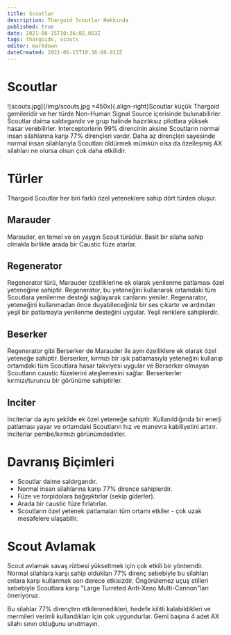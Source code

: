```yaml
---
title: Scoutlar
description: Thargoid Scoutlar Hakkında
published: true
date: 2021-06-15T10:36:02.053Z
tags: thargoids, scouts
editor: markdown
dateCreated: 2021-06-15T10:36:00.013Z
---
```


# Scoutlar

![scouts.jpg](/img/scouts.jpg =450x){.align-right}Scoutlar küçük Thargoid gemileridir ve her türde Non-Human Signal Source içerisinde bulunabilirler. Scoutlar daima saldırgandır ve grup halinde hazırlıksız pilotlara yüksek hasar verebilirler. Interceptorlerin 99% direncinin aksine Scoutların normal insan silahlarına karşı 77% dirençleri vardır. Daha az dirençleri sayesinde normal insan silahlarıyla Scoutları öldürmek mümkün olsa da özelleşmiş AX silahları ne olursa olsun çok daha etkilidir.

# Türler

Thargoid Scoutlar her biri farklı özel yeteneklere sahip dört türden oluşur.

## Marauder

Marauder, en temel ve en yaygın Scout türüdür. Basit bir silaha sahip olmakla birlikte arada bir Caustic füze atarlar.

## Regenerator

Regenerator türü, Marauder özelliklerine ek olarak yenilenme patlaması özel yeteneğine sahiptir. Regenerator, bu yeteneğini kullanarak ortamdaki tüm Scoutlara yenilenme desteği sağlayarak canlarını yeniler. Regenarator, yeteneğini kullanmadan önce duyabileceğiniz bir ses çıkartır ve ardından yeşil bir patlamayla yenilenme desteğini uygular. Yeşil renklere sahiplerdir.

## Beserker

Regenerator gibi Berserker de Marauder ile aynı özelliklere ek olarak özel yeteneğe sahiptir. Berserker, kırmızı bir ışık patlamasıyla yeteneğini kullanıp ortamdaki tüm Scoutlara hasar takviyesi uygular ve Berserker olmayan Scoutların caustic füzelerini ateşlemesini sağlar. Berserkerler kırmızı/turuncu bir görünüme sahiptirler.

## Inciter

Inciterlar da aynı şekilde ek özel yeteneğe sahiptir. Kullanıldığında bir enerji patlaması yayar ve ortamdaki Scoutların hız ve manevra kabiliyetini artırır. Inciterlar pembe/kırmızı görünümdedirler.

# Davranış Biçimleri

- Scoutlar daime saldırgandır.
- Normal insan silahlarına karşı 77% dirence sahiplerdir.
- Füze ve torpidolara bağışıktırlar (sekip giderler).
- Arada bir caustic füze fırlatırlar.
- Scoutların özel yetenek patlamaları tüm ortamı etkiler - çok uzak mesafelere ulaşabilir.

# Scout Avlamak

Scout avlamak savaş rütbesi yükseltmek için çok etkili bir yöntemdir. Normal silahlara karşı sahip oldukları 77% direnç sebebiyle bu silahları onlara karşı kullanmak son derece etkisizdir. Öngörülemez uçuş stilleri sebebiyle Scoutlara karşı "Large Turreted Anti-Xeno Multi-Cannon"ları öneriyoruz.

Bu silahlar 77% dirençten etkilenmedikleri, hedefe kilitli kalabildikleri ve mermileri verimli kullandıkları için çok uygundurlar. Gemi başına 4 adet AX silahı sınırı olduğunu unutmayın.
